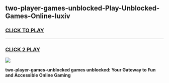
## two-player-games-unblocked-Play-Unblocked-Games-Online-luxiv
<h3>
<a href="https://premium76.site?title=two-player-games-unblocked&ref=25A">CLICK TO PLAY</a></h3>
<hr>

<h3>
<a href="https://premium76.site?title=two-player-games-unblocked&ref=25A">CLICK 2 PLAY</a>
  
</h3>

<a href="https://premium76.site?title=two-player-games-unblocked&ref=25A"><img src="https://clearcache.store/games.png"></a>


**two-player-games-unblocked games unblocked: Your Gateway to Fun and Accessible Online Gaming**

